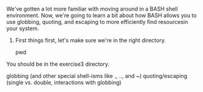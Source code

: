 We've gotten a lot more familiar with moving around in a BASH shell environment. Now, we're going to learn a bit about how BASH allows you to use globbing, quoting, and escaping to more efficiently find resourcesin your system.

1) First things first, let's make sure we're in the right directory.

    pwd
    
You should be in the exercise3 directory.



globbing (and other special shell-isms like ., .., and ~)
quoting/escaping (single vs. double, interactions with globbing)
